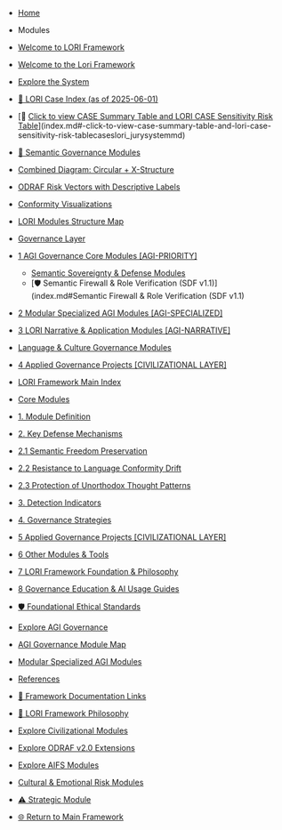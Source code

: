 * [Home](/)

* Modules
* [Welcome to LORI Framework](index.md#welcome-to-lori-framework)
* [Welcome to the Lori Framework](index.md#welcome-to-the-lori-framework)
* [Explore the System](index.md#explore-the-system)
* [📕 LORI Case Index (as of 2025-06-01)](index.md#-lori-case-index-as-of-2025-06-01)
* [📂 [Click to view CASE Summary Table and LORI CASE Sensitivity Risk Table](cases/LORI_JurySystem.md)](index.md#-click-to-view-case-summary-table-and-lori-case-sensitivity-risk-tablecaseslori_jurysystemmd)
* [🧩 Semantic Governance Modules](index.md#-semantic-governance-modules)
* [Combined Diagram: Circular + X-Structure](index.md#combined-diagram-circular--x-structure)
* [ODRAF Risk Vectors with Descriptive Labels](index.md#odraf-risk-vectors-with-descriptive-labels)
* [Conformity Visualizations](index.md#conformity-visualizations)
* [LORI Modules Structure Map](index.md#lori-modules-structure-map)
* [Governance Layer](index.md#governance-layer)
* [1 AGI Governance Core Modules [AGI-PRIORITY]](index.md#1-agi-governance-core-modules-agi-priority)
  * [Semantic Sovereignty & Defense Modules](index.md#semantic-sovereignty--defense-modules)
  * [🛡️ Semantic Firewall & Role Verification (SDF v1.1)](index.md#Semantic Firewall & Role Verification (SDF v1.1)
* [2 Modular Specialized AGI Modules [AGI-SPECIALIZED]](index.md#2-modular-specialized-agi-modules-agi-specialized)
* [3 LORI Narrative & Application Modules [AGI-NARRATIVE]](index.md#3-lori-narrative--application-modules-agi-narrative)
* [Language & Culture Governance Modules](index.md#language--culture-governance-modules)
* [4 Applied Governance Projects [CIVILIZATIONAL LAYER]](index.md#4-applied-governance-projects-civilizational-layer)
* [LORI Framework Main Index](index.md#lori-framework-main-index)
* [Core Modules](index.md#core-modules)
* [1. Module Definition](index.md#1-module-definition)
* [2. Key Defense Mechanisms](index.md#2-key-defense-mechanisms)
* [2.1 Semantic Freedom Preservation](index.md#21-semantic-freedom-preservation)
* [2.2 Resistance to Language Conformity Drift](index.md#22-resistance-to-language-conformity-drift)
* [2.3 Protection of Unorthodox Thought Patterns](index.md#23-protection-of-unorthodox-thought-patterns)
* [3. Detection Indicators](index.md#3-detection-indicators)
* [4. Governance Strategies](index.md#4-governance-strategies)
* [5 Applied Governance Projects [CIVILIZATIONAL LAYER]](index.md#5-applied-governance-projects-civilizational-layer)
* [6 Other Modules & Tools](index.md#6-other-modules--tools)
* [7 LORI Framework Foundation & Philosophy](index.md#7-lori-framework-foundation--philosophy)
* [8 Governance Education & AI Usage Guides](index.md#8-governance-education--ai-usage-guides)
* [🛡️ Foundational Ethical Standards](index.md#-foundational-ethical-standards)
* [Explore AGI Governance](index.md#explore-agi-governance)
* [AGI Governance Module Map](index.md#agi-governance-module-map)
* [Modular Specialized AGI Modules](index.md#modular-specialized-agi-modules)
* [References](index.md#references)
* [📜 Framework Documentation Links](index.md#-framework-documentation-links)
* [📜 LORI Framework Philosophy](index.md#-lori-framework-philosophy)
* [Explore Civilizational Modules](index.md#explore-civilizational-modules)
* [Explore ODRAF v2.0 Extensions](index.md#explore-odraf-v20-extensions)
* [Explore AIFS Modules](index.md#explore-aifs-modules)
* [Cultural & Emotional Risk Modules](index.md#cultural--emotional-risk-modules)
* [⚠️ Strategic Module](index.md#-strategic-module)
* [🌐 Return to Main Framework](index.md#-return-to-main-framework)
